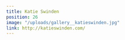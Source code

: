 ```yaml
---
title: Katie Swinden
position: 26
image: "/uploads/gallery__katieswinden.jpg"
link: http://katieswinden.com/
---
```


